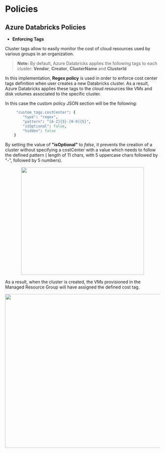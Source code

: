 # Policies
## Azure Databricks Policies
* **Enforcing Tags**
    
Cluster tags allow to easily monitor the cost of cloud resources used by various groups in an organization. 

>**Note:** By default, Azure Databricks applies the following tags to each cluster: **Vendor**, **Creator**, **ClusterName** and **ClusterId**


In this implementation, **Regex policy** is used in order to enforce cost center tags definition when user creates a new Databricks cluster. As a result, Azure Databricks applies these tags to the cloud resources like VMs and disk volumes associated to the specific cluster. 

 In this case the custom policy JSON section will be the following: 

~~~ruby
     "custom_tags.costCenter": {
        "type": "regex",
        "pattern": "[A-Z]{5}-[0-9]{5}",
        "isOptional": false,
        "hidden": false
    } 
~~~
By setting the value of **"isOptional"** to *false*, it prevents the creation of a cluster without specifying a costCenter with a value which needs to follow the defined pattern ( length of 11 chars, with 5 uppercase chars followed by "-", followed by 5 numbers). 

<p align="center">
  <img width="400" height="350" src="https://github.com/Azure/data-node/blob/adb-regex/code/policies/DefiningCostCenter-DatabricksUX.png">
</p>

As a result, when the cluster is created, the VMs provisioned in the Managed Resource Group will have assigned the defined cost tag. 

<p align="center">
  <img width="800" height="500" src="https://github.com/Azure/data-node/blob/adb-regex/code/policies/CostCenterDefined-Portal.png">
</p>
